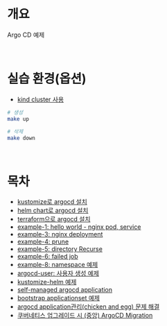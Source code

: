 # 개요
Argo CD 예제

<br />

# 실습 환경(옵션)
* [kind cluster 사용](./kind-cluster/)

```bash
# 생성
make up

# 삭제
make down
```

<br />

# 목차
* [kustomize로 argocd 설치](./install_argocd_with_kustomize)
* [helm chart로 argocd 설치](./install_argocd_with_helm/)
* [terraform으로 argocd 설치](./migraiton/terraform/as-is.tf)
* [example-1: hello world - nginx pod, service](./example-1/)
* [example-3: nginx deployment](./example-3/)
* [example-4: prune](./example-4/)
* [example-5: directory Recurse](./example-5/)
* [example-6: failed job](./example-5/)
* [example-8: namespace 예제](./example-8/)
* [argocd-user: 사용자 생성 예제](./argocd-user/)
* [kustomize-helm 예제](./kustomize-helm)
* [self-managed argocd application](./bootstrap/self-managed-applicaiton.yaml)
* [bootstrap applicationset 예제](./bootstrap/bootstrap-applicationset.yaml)
* [argocd application관리(chicken and egg) 문제 해결](./chicken_and_egg/)
* [쿠버네티스 업그레이드 시 (중앙) ArgoCD Migration](./migraiton/)
